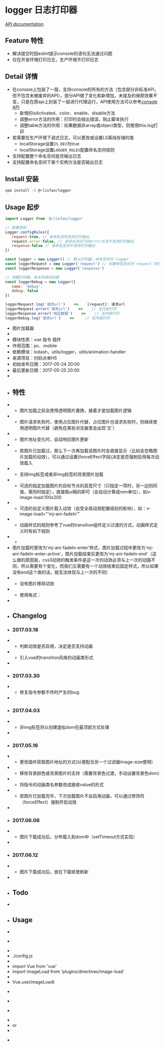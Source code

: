 # logger 日志打印器

[API documentation](https://lisfan.github.io/logger/)

## Feature 特性

- 解决提交时因eslint提示console的语句无法通过问题
- 仅在开发环境打印日志，生产环境不打印日志

## Detail 详情

- 在console上包装了一层，支持console的所有的方法（包含部分非标准APi，但不包含未被废弃的API），部分API做了变化和新增加，未提及的保原效果不变，只是在原api上封装了一层进行代理运行，API使用方法可以参考[console API](https://developer.mozilla.org/en-US/docs/Web/API/Console/group)
  - 新增的isActivated、color、enable、disable方法
  - 调整error方法的作用：打印时会抛出错误，阻止脚本执行
  - 调整table方法的作用：如果数据非array或object类型，则使用this.log打印
- 若需要在生产环境下调式日志，可以更改或设置LS离线存储的值
   - localStorage设置`IS_DEV`为true
   - localStorage设置`LOGGER_RULES`配置命名空间规则
- 支持配置整个命名空间是否输出日志
- 支持配置命名空间下某个实例方法是否输出日志

## Install 安装

```bash
npm install -S @~lisfan/logger
```

## Usage 起步

``` js
import Logger from '@~lisfan/logger'

// 配置规则
Logger.configRules({
   request:true, // 该命名空间支持打印输出
   request.error:false, // 该命名空间下的error方法不支持打印输出
   response:false // 该命名空间不支持打印输出
})

const logger = new Logger() // 默认打印器，命名空间为`logger`
const loggerRequest = new Logger('request') // 创建命名空间为`request`的打印器
const loggerResponse = new Logger('response')

// 创建打印器，但关闭调试功能
const loggerDebug = new Logger({
   name: 'debug',
   debug: false
})

loggerRequest.log('请求url')    =>    [request]: 请求url
loggerRequest.error('请求url')    =>    // 无内容打印
loggerResponse.error('响应数据')    =>    // 无内容打印
loggerDebug.log('请求url')    =>     // 无内容打印
```


 * 图片加载器
  *
  * 模块性质：vue 指令 插件
  * 作用范围：pc、mobile
  * 依赖模块：lodash，utils/logger，utils/animation-handler
  * 来源项目：扫码点单H5
  * 初始发布日期：2017-05-24 20:00
  * 最后更新日期：2017-05-25 20:00
  *
  * ## 特性
  * - 图片加载之前会使用透明图片置换，接着才是加载图片逻辑
  * - 图片请求失败时，使用占位图片代替，占位图片也请求失败时，则继续使用透明图片代替（避免在某些浏览器里会出现'叉'）
  * - 图片地址变化时，自动响应图片更新
  * - 若图片已加载过，那么下一次再加载该图片时会直接显示（比如会忽略图片加载的动效），可以通过设置(forceEffect字段)决定是否强制启用每次动效载入
  * - 支持img标签或者非img标签的背景图片加载
  * - 可选的指定加载图片的目标节点的高宽尺寸（只指定一项时，另一边则同值，需同时指定），直接取ui稿的即可（会自动计算成rem单位），如v-image-load:100x200
  * - 可选的自定义图片载入动效（会受全局动效配置级别的影响），如：v-image-load="'mj-ani-fadeIn'"
  * - 动画样式的规则参考了vue的transition组件定义过渡的方式，动画样式定义时有如下规则
  *  -
  * 图片加载时更改为'mj-ani-fadeIn-enter'样式，图片加载过程中更改为'mj-ani-fadeIn-enter-active'，图片加载结束后更改为'mj-ani-fadeIn-end'（这么做的原因是，css3动效的触发条件是这一次的动效必须与上一次的动画不同，所以需要有个变化，而我们又需要有一个动效结束后固定样式，所以如果没有end这个类的话，就无法体现与上一次的不同）
  *  - 没有图片移除动效
  * - 使用格式：<img :placeholder='占位图片地址' :image-src="请求的图片地址" v-image-load:WIDTHxHEIGHT='动效类名' />
  *
  * ## Changelog
  * ### 2017.03.18
  * - 判断动效是否启用，决定是否支持动画
  * - 引入vue的transition风格的动画类形式
  *
  * ### 2017.03.30
  * - 修复指令参数不传时产生的bug
  *
  * ### 2017.04.03
  * - 非img标签将以创建虚拟dom在最顶部方式处理
  *
  * ### 2017.05.16
  * - 更改插件获取图片地址的方式(以便配合另一个过滤器image-size使用)
  * - 移除背景颜色或背景图片的支持（需要背景色过渡，手动设置背景色dom）
  * - 将指令的动画类名参数改成接收value的形式
  * - 若图片已加载完毕，下次加载图片不会启用动画，可以通过修饰符（forceEffect）强制开启动效
  *
  * ### 2017.06.06
  * - 图片下载成功后，分布载入到dom中（setTimeout方式实现）
  *
  * ### 2017.06.12
  * - 图片下载成功后，放在下载帧里刷新
  *
  * ## Todo
  *
  * ## Usage
  *
  * ```js
  *
  * ./config.js
  *
  * import Vue from 'vue'
  * import imageLoad from 'plugins/directives/image-load'
  *
  * Vue.use(imageLoad)
  * ```
  *
  * ```html
  * <img :placeholder='phImgSrc' :image-src="imageSrc" v-image-load:500x300='mj-ani-fadeIn' />
  * or
  * <!img :placeholder='phImgSrc' :image-src="imageSrc" v-image-load:500x300='mj-ani-fadeIn'></!img>
  * ```